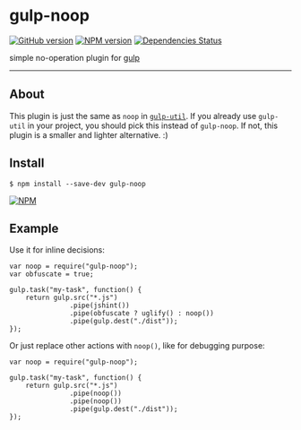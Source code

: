 # gulp-noop

[![GitHub version](https://badge.fury.io/gh/dkern%2Fgulp-noop.svg)](http://github.com/dkern/gulp-noop)
[![NPM version](https://badge.fury.io/js/gulp-noop.svg)](http://www.npmjs.org/package/gulp-noop)
[![Dependencies Status](https://david-dm.org/dkern/gulp-noop/status.svg)](https://david-dm.org/dkern/gulp-noop)

simple no-operation plugin for [gulp](http://gulpjs.com/)

-----

## About
This plugin is just the same as `noop` in [`gulp-util`](https://www.npmjs.com/package/gulp-util).
If you already use `gulp-util` in your project, you should pick this instead of `gulp-noop`.
If not, this plugin is a smaller and lighter alternative. :)


## Install
```SH
$ npm install --save-dev gulp-noop
```
[![NPM](https://nodei.co/npm/gulp-noop.png?compact=true)](https://nodei.co/npm/gulp-noop/)


## Example
Use it for inline decisions:

```JS
var noop = require("gulp-noop");
var obfuscate = true;

gulp.task("my-task", function() {
    return gulp.src("*.js")
               .pipe(jshint())
               .pipe(obfuscate ? uglify() : noop())
               .pipe(gulp.dest("./dist"));
});
```

Or just replace other actions with `noop()`, like for debugging purpose:
```JS
var noop = require("gulp-noop");

gulp.task("my-task", function() {
    return gulp.src("*.js")
               .pipe(noop())
               .pipe(noop())
               .pipe(gulp.dest("./dist"));
});
```